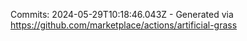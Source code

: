 Commits: 2024-05-29T10:18:46.043Z - Generated via https://github.com/marketplace/actions/artificial-grass
<br>
